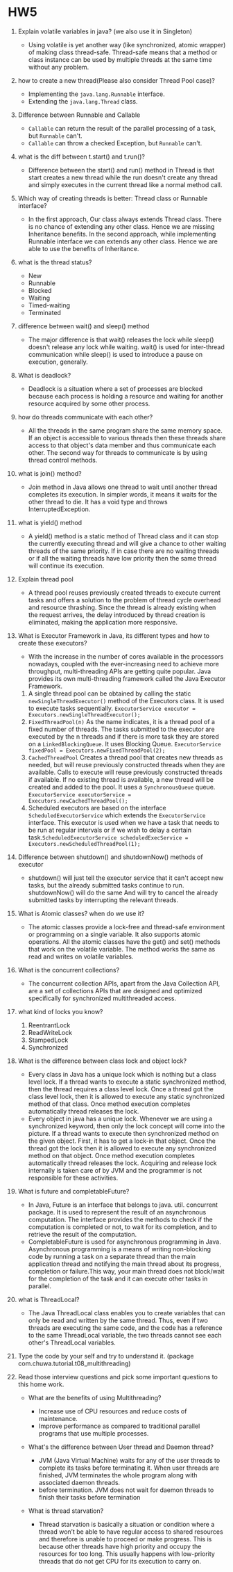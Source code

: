 # HW5
1. Explain volatile variables in java? (we also use it in Singleton)
    * Using volatile is yet another way (like synchronized, atomic wrapper) of making class thread-safe. Thread-safe means that a method or class instance can be used by multiple threads at the same time without any problem.

2. how to create a new thread(Please also consider Thread Pool case)?
    * Implementing the `java.lang.Runnable` interface.
    * Extending the `java.lang.Thread` class.

3. Difference between Runnable and Callable
    * `Callable` can return the result of the parallel processing of a task, but `Runnable` can't.
    * `Callable` can throw a checked Exception, but `Runnable` can't.

4. what is the diff between t.start() and t.run()?
    * Difference between the start() and run() method in Thread is that start creates a new thread while the run doesn't create any thread and simply executes in the current thread like a normal method call.

5. Which way of creating threads is better: Thread class or Runnable interface?
    * In the first approach, Our class always extends Thread class. There is no chance of extending any other class. Hence we are missing Inheritance benefits. In the second approach, while implementing Runnable interface we can extends any other class. Hence we are able to use the benefits of Inheritance.

6. what is the thread status?
    * New 
    * Runnable 
    * Blocked 
    * Waiting 
    * Timed-waiting 
    * Terminated 

7. difference between wait() and sleep() method
    * The major difference is that wait() releases the lock while sleep() doesn't release any lock while waiting. wait() is used for inter-thread communication while sleep() is used to introduce a pause on execution, generally.

8. What is deadlock?
    * Deadlock is a situation where a set of processes are blocked because each process is holding a resource and waiting for another resource acquired by some other process.

9. how do threads communicate with each other?
    * All the threads in the same program share the same memory space. If an object is accessible to various threads then these threads share access to that object's data member and thus communicate each other. The second way for threads to communicate is by using thread control methods.

10. what is join() method?
    * Join method in Java allows one thread to wait until another thread completes its execution. In simpler words, it means it waits for the other thread to die. It has a void type and throws InterruptedException.

11. what is yield() method
    * A yield() method is a static method of Thread class and it can stop the currently executing thread and will give a chance to other waiting threads of the same priority. If in case there are no waiting threads or if all the waiting threads have low priority then the same thread will continue its execution.

12. Explain thread pool
    * A thread pool reuses previously created threads to execute current tasks and offers a solution to the problem of thread cycle overhead and resource thrashing. Since the thread is already existing when the request arrives, the delay introduced by thread creation is eliminated, making the application more responsive.

13. What is Executor Framework in Java, its different types and how to create these executors?
    * With the increase in the number of cores available in the processors nowadays, coupled with the ever-increasing need to achieve more throughput, multi-threading APIs are getting quite popular. Java provides its own multi-threading framework called the Java Executor Framework.
    1. A single thread pool can be obtained by calling the static `newSingleThreadExecutor()` method of the Executors class. It is used to execute tasks sequentially. `ExecutorService executor = Executors.newSingleThreadExecutor();`
    2. `FixedThreadPool(n)` As the name indicates, it is a thread pool of a fixed number of threads. The tasks submitted to the executor are executed by the n threads and if there is more task they are stored on a `LinkedBlockingQueue`. It uses Blocking Queue. `ExecutorService fixedPool = Executors.newFixedThreadPool(2);`
    3. `CachedThreadPool` Creates a thread pool that creates new threads as needed, but will reuse previously constructed threads when they are available. Calls to execute will reuse previously constructed threads if available. If no existing thread is available, a new thread will be created and added to the pool. It uses a `SynchronousQueue` queue. `ExecutorService executorService = Executors.newCachedThreadPool();`
    4. Scheduled executors are based on the interface `ScheduledExecutorService` which extends the `ExecutorService` interface. 
    This executor is used when we have a task that needs to be run at regular intervals or if we wish to delay a certain task.`ScheduledExecutorService scheduledExecService = Executors.newScheduledThreadPool(1);`
    
14. Difference between shutdown() and shutdownNow() methods of executor
    * shutdown() will just tell the executor service that it can't accept new tasks, but the already submitted tasks continue to run. shutdownNow() will do the same And will try to cancel the already submitted tasks by interrupting the relevant threads.

15. What is Atomic classes? when do we use it?
    * The atomic classes provide a lock-free and thread-safe environment or programming on a single variable. It also supports atomic operations. All the atomic classes have the get() and set() methods that work on the volatile variable. The method works the same as read and writes on volatile variables.

16. What is the concurrent collections?
    * The concurrent collection APIs, apart from the Java Collection API, are a set of collections APIs that are designed and optimized specifically for synchronized multithreaded access.


17. what kind of locks you know?
    1. ReentrantLock
    2. ReadWriteLock
    3. StampedLock
    4. Synchronized

18. What is the difference between class lock and object lock?
    * Every class in Java has a unique lock which is nothing but a class level lock. If a thread wants to execute a static synchronized method, then the thread requires a class level lock. Once a thread got the class level lock, then it is allowed to execute any static synchronized method of that class. Once method execution completes automatically thread releases the lock.
    * Every object in java has a unique lock. Whenever we are using a synchronized keyword, then only the lock concept will come into the picture. If a thread wants to execute then synchronized method on the given object. First, it has to get a lock-in that object. Once the thread got the lock then it is allowed to execute any synchronized method on that object. Once method execution completes automatically thread releases the lock. Acquiring and release lock internally is taken care of by JVM and the programmer is not responsible for these activities.

19. What is future and completableFuture?
    * In Java, Future is an interface that belongs to java. util. concurrent package. It is used to represent the result of an asynchronous computation. The interface provides the methods to check if the computation is completed or not, to wait for its completion, and to retrieve the result of the computation.
    * CompletableFuture is used for asynchronous programming in Java. Asynchronous programming is a means of writing non-blocking code by running a task on a separate thread than the main application thread and notifying the main thread about its progress, completion or failure.This way, your main thread does not block/wait for the completion of the task and it can execute other tasks in parallel.

20. what is ThreadLocal?
    * The Java ThreadLocal class enables you to create variables that can only be read and written by the same thread. Thus, even if two threads are executing the same code, and the code has a reference to the same ThreadLocal variable, the two threads cannot see each other's ThreadLocal variables.

21. Type the code by your self and try to understand it. (package com.chuwa.tutorial.t08_multithreading)

22. Read those interview questions and pick some important questions to this home work.
    - What are the benefits of using Multithreading?
        - Increase use of CPU resources and reduce costs of maintenance. 
        - Improve performance as compared to traditional parallel programs that use multiple processes. 
        
    - What's the difference between User thread and Daemon thread?
        - JVM (Java Virtual Machine) waits for any of the user threads to complete its tasks before terminating it. When user threads are finished, JVM terminates the whole program along with associated daemon threads. 
        -  before termination. 	JVM does not wait for daemon threads to finish their tasks before termination
        
    - What is thread starvation?
        - Thread starvation is basically a situation or condition where a thread won’t be able to have regular access to shared resources and therefore is unable to proceed or make progress. This is because other threads have high priority and occupy the resources for too long. This usually happens with low-priority threads that do not get CPU for its execution to carry on. 